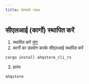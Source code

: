 ```yaml
---
title: फ्रेमवर्क गाइड
---
```


## सीएलआई (कार्गो) स्थापित करें

1. स्थापित करें [जंग](https://rust-lang.org)
2. कार्गो का उपयोग करके सीएलआई स्थापित करें

```sh
cargo install ahqstore_cli_rs
```

3. प्रारंभ

```sh
ahqstore
```
